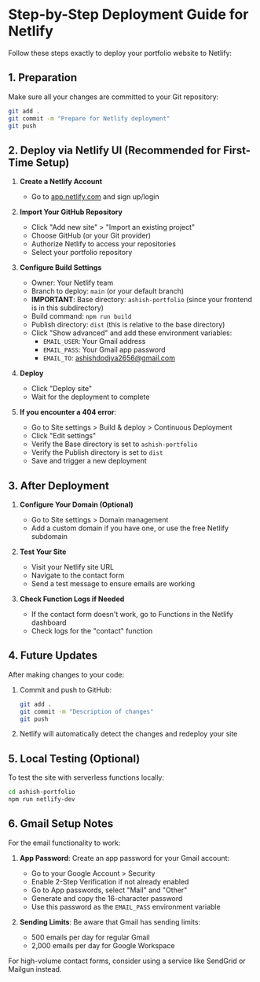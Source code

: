 # Step-by-Step Deployment Guide for Netlify

Follow these steps exactly to deploy your portfolio website to Netlify:

## 1. Preparation

Make sure all your changes are committed to your Git repository:

```bash
git add .
git commit -m "Prepare for Netlify deployment"
git push
```

## 2. Deploy via Netlify UI (Recommended for First-Time Setup)

1. **Create a Netlify Account**
   - Go to [app.netlify.com](https://app.netlify.com) and sign up/login

2. **Import Your GitHub Repository**
   - Click "Add new site" > "Import an existing project"
   - Choose GitHub (or your Git provider)
   - Authorize Netlify to access your repositories
   - Select your portfolio repository

3. **Configure Build Settings**
   - Owner: Your Netlify team
   - Branch to deploy: `main` (or your default branch)
   - **IMPORTANT**: Base directory: `ashish-portfolio` (since your frontend is in this subdirectory)
   - Build command: `npm run build`
   - Publish directory: `dist` (this is relative to the base directory)
   - Click "Show advanced" and add these environment variables:
     - `EMAIL_USER`: Your Gmail address
     - `EMAIL_PASS`: Your Gmail app password
     - `EMAIL_TO`: ashishdodiya2656@gmail.com

4. **Deploy**
   - Click "Deploy site"
   - Wait for the deployment to complete

5. **If you encounter a 404 error**:
   - Go to Site settings > Build & deploy > Continuous Deployment
   - Click "Edit settings"
   - Verify the Base directory is set to `ashish-portfolio`
   - Verify the Publish directory is set to `dist`
   - Save and trigger a new deployment

## 3. After Deployment

1. **Configure Your Domain (Optional)**
   - Go to Site settings > Domain management
   - Add a custom domain if you have one, or use the free Netlify subdomain

2. **Test Your Site**
   - Visit your Netlify site URL
   - Navigate to the contact form
   - Send a test message to ensure emails are working

3. **Check Function Logs if Needed**
   - If the contact form doesn't work, go to Functions in the Netlify dashboard
   - Check logs for the "contact" function

## 4. Future Updates

After making changes to your code:

1. Commit and push to GitHub:
   ```bash
   git add .
   git commit -m "Description of changes"
   git push
   ```

2. Netlify will automatically detect the changes and redeploy your site

## 5. Local Testing (Optional)

To test the site with serverless functions locally:

```bash
cd ashish-portfolio
npm run netlify-dev
```

## 6. Gmail Setup Notes

For the email functionality to work:

1. **App Password**: Create an app password for your Gmail account:
   - Go to your Google Account > Security
   - Enable 2-Step Verification if not already enabled
   - Go to App passwords, select "Mail" and "Other"
   - Generate and copy the 16-character password
   - Use this password as the `EMAIL_PASS` environment variable

2. **Sending Limits**: Be aware that Gmail has sending limits:
   - 500 emails per day for regular Gmail
   - 2,000 emails per day for Google Workspace

For high-volume contact forms, consider using a service like SendGrid or Mailgun instead. 